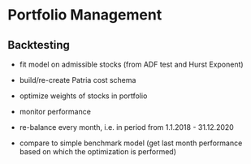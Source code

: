 # Portfolio Management

## Backtesting

- fit model on admissible stocks (from ADF test and Hurst Exponent)

- build/re-create Patria cost schema

- optimize weights of stocks in portfolio

- monitor performance

- re-balance every month, i.e. in period from 1.1.2018 - 31.12.2020

- compare to simple benchmark model (get last month performance based on which the optimization is performed)